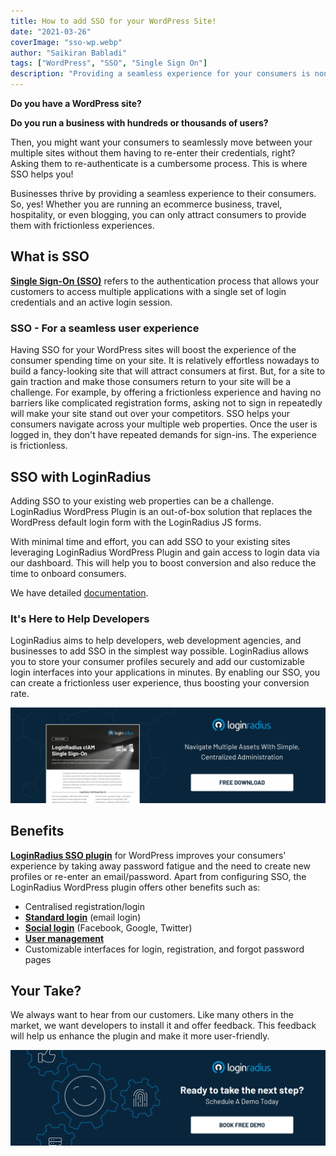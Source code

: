 ```yaml
---
title: How to add SSO for your WordPress Site!
date: "2021-03-26"
coverImage: "sso-wp.webp"
author: "Saikiran Babladi"
tags: ["WordPress", "SSO", "Single Sign On"]
description: "Providing a seamless experience for your consumers is non-negotiable, especially when running multiple WordPress sites. Single Sign-On provides that experience to your users. Here's how to provide a frictionless experience to your users."
---
```


**Do you have a WordPress site?**

**Do you run a business with hundreds or thousands of users?**

Then, you might want your consumers to seamlessly move between your multiple sites without them having to re-enter their credentials, right? 
Asking them to re-authenticate is a cumbersome process. This is where SSO helps you!

Businesses thrive by providing a seamless experience to their consumers. So, yes! Whether you are running an ecommerce business, travel, hospitality, or even blogging, you can only attract consumers to provide them with frictionless experiences. 


## What is SSO
<a href="https://www.loginradius.com/single-sign-on/"><b>Single Sign-On (SSO)</b></a> refers to the authentication process that allows your customers to access multiple applications with a single set of login credentials and an active login session.
### SSO - For a seamless user experience
Having SSO for your WordPress sites will boost the experience of the consumer spending time on your site. It is relatively effortless nowadays to build a fancy-looking site that will attract consumers at first. 
But, for a site to gain traction and make those consumers return to your site will be a challenge. 
For example, by offering a frictionless experience and having no barriers like complicated registration forms, asking not to sign in repeatedly will make your site stand out over your competitors. 
SSO helps your consumers navigate across your multiple web properties. Once the user is logged in, they don't have repeated demands for sign-ins. The experience is frictionless.
## SSO with LoginRadius
Adding SSO to your existing web properties can be a challenge. LoginRadius WordPress Plugin is an out-of-box solution that replaces the WordPress default login form with the LoginRadius JS forms.
 
With minimal time and effort, you can add SSO to your existing sites leveraging LoginRadius WordPress Plugin and gain access to login data via our dashboard. This will help you to boost conversion and also reduce the time to onboard consumers. 
 
We have detailed [documentation](https://www.loginradius.com/developers/).
 
### It's Here to Help Developers
LoginRadius aims to help developers, web development agencies, and businesses to add SSO in the simplest way possible. 
LoginRadius allows you to store your consumer profiles securely and add our customizable login interfaces into your applications in minutes. By enabling our SSO, you can create a frictionless user experience, thus boosting your conversion rate.

[![DS-SSO](DS-SSO.webp)](https://www.loginradius.com/resource/loginradius-single-sign-on/)
 
## Benefits

<a href="https://laura-nutt088.medium.com/loginradius-launches-wordpress-authentication-sso-plugin-to-streamline-login-experiences-fa5b00b4fbf2" rel="nofollow"><b>LoginRadius SSO plugin</b></a> for WordPress improves your consumers' experience by taking away password fatigue and the need to create new profiles or re-enter an email/password. Apart from configuring SSO, the LoginRadius WordPress plugin offers other benefits such as:
 
- Centralised registration/login
- <a href="https://www.loginradius.com/standard-login/"><b>Standard login</b></a> (email login)
- <a href="https://www.loginradius.com/social-login/"><b>Social login</b></a> (Facebook, Google, Twitter)
- <a href="https://www.loginradius.com/user-management/"><b>User management</b></a>
- Customizable interfaces for login, registration, and forgot password pages
 
## Your Take?
We always want to hear from our customers. Like many others in the market, we want developers to install it and offer feedback. This feedback will help us enhance the plugin and make it more user-friendly.

[![book-a-demo-Consultation](../../assets/book-a-demo-loginradius.webp)](https://www.loginradius.com/contact-us?utm_source=blog&utm_medium=web&utm_campaign=sso-for-wordpress-site)


